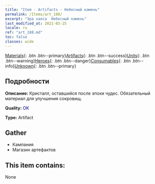 ```yaml
---
title: "Item - Artifacts - Небесный камень"
permalink: /Items/art_188/
excerpt: "Эра хаоса  Небесный камень"
last_modified_at: 2021-03-25
locale: ru
ref: "art_188.md"
toc: false
classes: wide
---
```

 [Materials](/ru/Items/){: .btn .btn--primary}[Artifacts](/ru/Items/Artifacts/){: .btn .btn--success}[Units](/ru/Items/Units/){: .btn .btn--warning}[Heroes](/ru/Items/Heroes/){: .btn .btn--danger}[Consumables](/ru/Items/Consumables/){: .btn .btn--info}[Unknown](/ru/Items/Unknown/){: .btn .btn--primary}

## Подробности
 **Описание:** Кристалл, оставшийся после эпохи чудес. Обязательный материал для улучшения сокровищ.

 **Quality:** <span style="color: #000080">OK</span>

 **Type:** Artifact

## Gather

*    Кампания 
*    Магазин артефактов 

## This item contains:

  None


